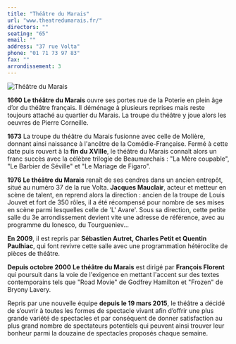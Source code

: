 ```yaml
---
title: "Théâtre du Marais"
url: "www.theatredumarais.fr/"
directors: ""
seating: "65"
email: ""
address: "37 rue Volta"
phone: "01 71 73 97 83"
fax: ""
arrondissement: 3
---
```


![Théâtre du Marais](../images/3eme/theatre-du-marais/theatre-du-marais-1.jpg)

**1660 Le théâtre du Marais** ouvre ses portes rue de la Poterie en plein âge d’or du théâtre français. Il déménage à plusieurs reprises mais reste toujours attaché au quartier du Marais. La troupe du théâtre y joue alors les oeuvres de Pierre Corneille.

**1673** La troupe du théâtre du Marais fusionne avec celle de Molière, donnant ainsi naissance à l'ancêtre de la Comédie-Française. Fermé à cette date puis rouvert à la **fin du XVIIIe**, le théâtre du Marais connaît alors un franc succès avec la célèbre trilogie de Beaumarchais : "La Mère coupable", "Le Barbier de Séville" et "Le Mariage de Figaro".

**1976 Le théâtre du Marais** renaît de ses cendres dans un ancien entrepôt, situé au numéro 37 de la rue Volta. **Jacques Mauclair**, acteur et metteur en scène de talent, en reprend alors la direction : ancien de la troupe de Louis Jouvet et fort de 350 rôles, il a été récompensé pour nombre de ses mises en scène parmi lesquelles celle de 'L' Avare'. Sous sa direction, cette petite salle du 3e arrondissement devient vite une adresse de référence, avec au programme du Ionesco, du Tourgueniev...

**En 2009**, il est repris par **Sébastien Autret, Charles Petit et Quentin Paulhiac**, qui font revivre cette salle avec une programmation hétéroclite de pièces de théâtre.


**Depuis octobre 2000** **Le théâtre du Marais** est dirigé par **François Florent** qui poursuit dans la voie de l'exigence en mettant l'accent sur des textes contemporains tels que "Road Movie" de Godfrey Hamilton et "Frozen" de Bryony Lavery.

Repris par une nouvelle équipe **depuis le 19 mars 2015**, le théâtre a décidé de s’ouvrir à toutes les formes de spectacle vivant afin d’offrir une plus grande variété de spectacles et par conséquent de donner satisfaction au plus grand nombre de spectateurs potentiels qui peuvent ainsi trouver leur bonheur parmi la douzaine de spectacles proposés chaque semaine.
